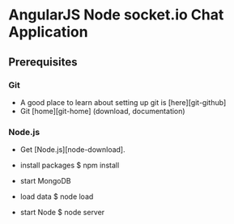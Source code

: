# AngularJS Node socket.io Chat Application

## Prerequisites

### Git

- A good place to learn about setting up git is [here][git-github]
- Git [home][git-home] (download, documentation)

### Node.js

- Get [Node.js][node-download].

- install packages
$ npm install

- start MongoDB

- load data
$ node load


- start Node
$ node server

